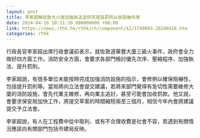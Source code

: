 ```yaml
---
layout: post
title: 李家超稱佐敦大火後加強執法並研究提高罰則以收阻嚇作用
date: 2024-04-16 10:11:20.000000000 +08:00
link: https://news.rthk.hk/rthk/ch/component/k2/1749083-20240416.htm
categories: rthk
---
```


行政長官李家超出席行政會議前表示，就佐敦道華豐大廈三級火事件，政府會全力做好四方面工作。消防安全方面，會要求各部門檢討優先次序、壓縮程序、加強執法、提升罰則。

李家超說，有很多單位未能按時完成加強消防設施的指示，會修例以確保阻嚇性，包括提升罰則等。當局將向立法會提交建議，若將來部門覺得有急切性需要維修大廈的消防設施，會先代業主維修，再向業主追討，甚至可能會加收罰款。他又說，會要求保安局加快工作，將提交草案的時間縮短兩至三個月，相信今年內會將建議提交予立法會。

李家超說，有人在工程費中從中取利、或有不合理收費是社會不容，若遇到有關情況應該向有關部門包括市建局反映。

